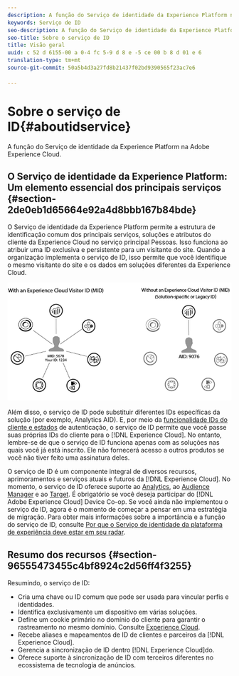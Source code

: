 ```yaml
---
description: A função do Serviço de identidade da Experience Platform na Adobe Experience Cloud.
keywords: Serviço de ID
seo-description: A função do Serviço de identidade da Experience Platform na Adobe Experience Cloud.
seo-title: Sobre o serviço de ID
title: Visão geral
uuid: c 52 d 6155-00 a 0-4 fc 5-9 d 8 e -5 ce 00 b 8 d 01 e 6
translation-type: tm+mt
source-git-commit: 50a5b4d3a27fd8b21437f02bd9390565f23ac7e6

---
```



# Sobre o serviço de ID{#aboutidservice}

A função do Serviço de identidade da Experience Platform na Adobe Experience Cloud.

<!--
mcvid-functionality.xml
-->

## O Serviço de identidade da Experience Platform: Um elemento essencial dos principais serviços {#section-2de0eb1d65664e92a4d8bbb167b84bde}

O Serviço de identidade da Experience Platform permite a estrutura de identificação comum dos principais serviços, soluções e atributos do cliente da Experience Cloud no serviço principal Pessoas. Isso funciona ao atribuir uma ID exclusiva e persistente para um visitante do site. Quando a organização implementa o serviço de ID, isso permite que você identifique o mesmo visitante do site e os dados em soluções diferentes da Experience Cloud.

![](assets/ecid.png)

Além disso, o serviço de ID pode substituir diferentes IDs específicas da solução (por exemplo, Analytics AID). E, por meio da [funcionalidade IDs do cliente e estados](../reference/authenticated-state.md) de autenticação, o serviço de ID permite que você passe suas próprias IDs do cliente para o [!DNL Experience Cloud]. No entanto, lembre-se de que o serviço de ID funciona apenas com as soluções nas quais você já está inscrito. Ele não fornecerá acesso a outros produtos se você não tiver feito uma assinatura deles.

O serviço de ID é um componente integral de diversos recursos, aprimoramentos e serviços atuais e futuros da [!DNL Experience Cloud]. No momento, o serviço de ID oferece suporte ao [Analytics](http://www.adobe.com/marketing-cloud/web-analytics.html), ao [Audience Manager](http://www.adobe.com/marketing-cloud/data-management-platform.html) e ao [Target](http://www.adobe.com/marketing-cloud/testing-targeting.html). É obrigatório se você deseja participar do [!DNL Adobe Experience Cloud] Device Co-op. Se você ainda não implementou o serviço de ID, agora é o momento de começar a pensar em uma estratégia de migração. Para obter mais informações sobre a importância e a função do serviço de ID, consulte [Por que o Serviço de identidade da plataforma de experiência deve estar em seu radar](http://blogs.adobe.com/digitalmarketing/analytics/why-new-adobe-marketing-cloud-id-service-should-be-on-your-radar/).

## Resumo dos recursos {#section-96555473455c4bf8924c2d56ff4f3255}

Resumindo, o serviço de ID:

* Cria uma chave ou ID comum que pode ser usada para vincular perfis e identidades.
* Identifica exclusivamente um dispositivo em várias soluções.
* Define um cookie primário no domínio do cliente para garantir o rastreamento no mesmo domínio. Consulte [Experience Cloud](../introduction/cookies.md).
* Recebe aliases e mapeamentos de ID de clientes e parceiros da [!DNL Experience Cloud].
* Gerencia a sincronização de ID dentro [!DNL Experience Cloud]do.
* Oferece suporte à sincronização de ID com terceiros diferentes no ecossistema de tecnologia de anúncios.
